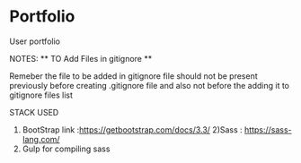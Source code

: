 # Portfolio
User portfolio

NOTES: 
** TO Add  Files in gitignore **

Remeber the file to be added in gitignore file should not be present previously before creating .gitignore file and also not before the adding it to gitignore files list 

STACK USED

1) BootStrap link :https://getbootstrap.com/docs/3.3/
2)Sass : https://sass-lang.com/
3) Gulp for compiling sass 
